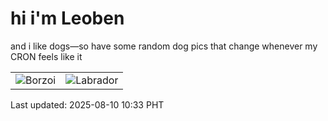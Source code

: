 # hi i'm Leoben

and i like dogs—so have some random dog pics that change whenever my CRON feels like it

|  |  |
|--------|----------|
| ![Borzoi](https://random-dog-vercel.vercel.app/api/random-borzoi?v=1754793193) | ![Labrador](https://random-dog-vercel.vercel.app/api/random-labrador?v=1754793193) |

Last updated: 2025-08-10 10:33 PHT
